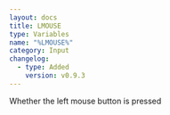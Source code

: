 ```yaml
---
layout: docs
title: LMOUSE
type: Variables
name: "%LMOUSE%"
category: Input
changelog:
  - type: Added
    version: v0.9.3
---
```

Whether the left mouse button is pressed
